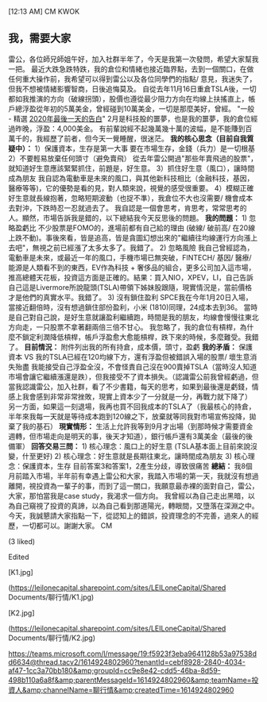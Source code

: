 [12:13 AM] CM KWOK

## 我，需要大家

雷公，各位師兄師姐午好，加入社群半年了，今天是我第一次發問，希望大家幫我一把。  最近大跌急跌特跌，我的倉位和情緒也接近臨界點，去到一個關口，在做任何重大操作前，我希望可以得到雷公以及各位同學們的指點/ 意見，我迷失了，但我不想被情緒影響智商，日後追悔莫及。   自從去年11月16日重倉TSLA後，一切都如我推演的方向（破線拐頭），股價也遵從最少阻力方向在均線上扶搖直上，帳戶總浮盈從年初的5萬美金，曾經碰到10萬美金，一切是那麼美好，曾經。 "一般 - 精選 [2020](https://teams.microsoft.com/l/message/19:ccc052301a4c4490bcf1bba7949d6f1f@thread.tacv2/1609393920545?tenantId=cebf8928-2840-4034-af47-1cc3a70bb180&groupId=cc9e8e42-cdd5-46ba-8d59-498b110a6a8f&parentMessageId=1609393920545&teamName=投資人&channelName=General&createdTime=1609393920545)[年最後一天的告白](https://teams.microsoft.com/l/message/19:ccc052301a4c4490bcf1bba7949d6f1f@thread.tacv2/1609393920545?tenantId=cebf8928-2840-4034-af47-1cc3a70bb180&groupId=cc9e8e42-cdd5-46ba-8d59-498b110a6a8f&parentMessageId=1609393920545&teamName=投資人&channelName=General&createdTime=1609393920545)"   2月是科技股的噩夢，也是我的噩夢，我的倉位經過昨晚，浮盈：4,000美金。   有前輩說經不起幾萬幾十萬的波幅，是不能賺到百萬千的，我經歷了前者，但今天一覺睡醒，很迷茫。   **我的核心思念（目前自我質疑中）：** 1）保護資本，生存是第一大事 要在市場生存，金錢（兵力）是一切根基  2）不要輕易放棄任何頭寸（避免賣飛） 從去年雷公開過"那些年賣飛過的股票"，就知道好生意應該緊緊抓住，前題是，好生意。  3）抓住好生意（風口），讓時間成為朋友 我自認為電動車是未來的風口，與其他新科技相比（金融科技，基因，醫療等等)，它的優勢是看的見，對人類來說，視覺的感受很重要。  4）模糊正確 好生意就長線抱著，忽略短期波動（也捉不準），我倉位不大也沒需要/ 機會成本去對沖，下跌時忍一忍就過去了。   我自認是一個會思考，肯思考，常常思考的人。顯然，市場告訴我是錯的，以下總結我今天反思後的問題。   **我的問題：** 1) 忽略盈虧比 不少股票是FOMO的，進場前都有自己給的理由 (破線/ 破前高/ 在20線上跌不動)。事後來看，皆是追高，皆是貪圖幻想出來的"繼續往均線運行方向漲上去吧"，無視之前已經漲了太多太多了。我錯了。   2) 忽略風險 我自己曾經認為，電動車是未來，或最近一年的風口，手機市場已無突破，FINTECH/ 基因/ 醫療/ 能源是人類看不到的東西，EV作為科技 + 奢侈品的組合，更多公司加入這市場，推高總體天花板，投資這方面是正確的。結果：買入NIO，XPEV，LI，自己告訴自己這是Livermore所說龍頭(TSLA)帶領下姊妹股跟隨，現實情況是，當前價格才是他們的真實水平。我錯了。   3) 沒有鎖住盈利 SPCE我在今年1月20日入場，當接近翻倍時，沒有想過鎖住部份盈利，小米 (1810)同理，24成本去到36。 當時是自己對自己說，是好生意就讓盈利繼續跑，時間是我的朋友，均線會慢慢往東北方向走，一只股票不拿著翻兩倍三倍不甘心。 我忽略了，我的倉位有槓桿，為什麼不鎖定利潤降低槓桿，帳戶浮盈愈大愈能槓桿，跌下來的時候，多麼難受。我錯了。   **目前情況：** 附件列出我的所有持倉，成本價，頭寸，盈虧  **我的矛盾：** 保護資本 VS 我的TSLA已經在120均線下方，還有浮盈但被錯誤入場的股票/ 壞生意消失殆盡   我能接受自己浮盈全沒，不會怪責自己沒在900賣掉TSLA（當時沒人知道市場會讓它繼續漲還是跌），但我接受不了資本損失。（認識雷公前我曾經虧過，但當我認識雷公，加入社群，看了不少書籍，每天的思考，如果到最後還是虧錢，情感上我會感到非常非常挫敗，現實上資本少了一分就是一分，再戰力就下降了）   另一方面，如果這一刻退場，我再也買不回我成本的TSLA了（我最核心的持倉，半年來我每一天就是等待成本跑到120線之下，放棄就等同我對市場宣佈投降，拋棄了我的基石）   **現實情形：** 生活上允許我等到9月才出場（到那時候才需要資金週轉，但市場走向是明天的事，後天才知道），銀行帳戶還有3萬美金（最後的後備軍）   **回答交易三問：** 1) 核心理念：風口上的好生意 (TSLA基本面上目前來說沒變，什至更好) 2) 核心理念：好生意就是長期往東北，讓時間成為朋友 3) 核心理念：保護資本，生存 目前答案3和答案1，2產生分歧，導致很痛苦   **總結：** 我8個月前踏入市場，半年前有幸遇上雷公和大家，我踏入市場的第一天，我就沒有想過離開，視投資為一輩子的事，而到了這一關口，我願意最赤裸的面對自己，雷公，大家，那怕當我是case study，我渴求一個方向。   我曾經以為自己走出黑暗，以為自己窺視了投資的真諦，以為自己看到那道陽光，轉眼間，又墮落在深淵之中。今天，我誠懇請大家指點一下，從認知上的錯誤，投資理念的不完善，過來人的經歷，一切都可以。謝謝大家。   CM

(3 liked)

Edited

[K1.jpg]

 (https://leilonecapital.sharepoint.com/sites/LEILoneCapital/Shared Documents/聊行情/K1.jpg)

[K2.jpg]

 (https://leilonecapital.sharepoint.com/sites/LEILoneCapital/Shared Documents/聊行情/K2.jpg)

<https://teams.microsoft.com/l/message/19:f5923f3eba9641128b53a97538dd6634@thread.tacv2/1614924802960?tenantId=cebf8928-2840-4034-af47-1cc3a70bb180&amp;groupId=cc9e8e42-cdd5-46ba-8d59-498b110a6a8f&amp;parentMessageId=1614924802960&amp;teamName=投資人&amp;channelName=聊行情&amp;createdTime=1614924802960>